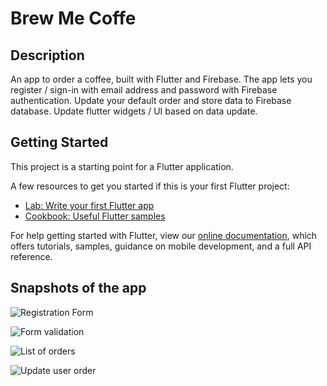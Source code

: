 # Brew Me Coffe

## Description

An app to order a coffee, built with Flutter and Firebase.
The app lets you register / sign-in with email address and password with Firebase authentication. Update your default order and store data to Firebase database. Update flutter widgets / UI based on data update.

## Getting Started

This project is a starting point for a Flutter application.

A few resources to get you started if this is your first Flutter project:

- [Lab: Write your first Flutter app](https://flutter.dev/docs/get-started/codelab)
- [Cookbook: Useful Flutter samples](https://flutter.dev/docs/cookbook)

For help getting started with Flutter, view our
[online documentation](https://flutter.dev/docs), which offers tutorials,
samples, guidance on mobile development, and a full API reference.

## Snapshots of the app

![Registration Form](/screenshots/coffee_01.png)

![Form validation](/screenshots/coffee_03.png)

![List of orders](/screenshots/coffee_04.png)

![Update user order](/screenshots/coffee_05.png)
